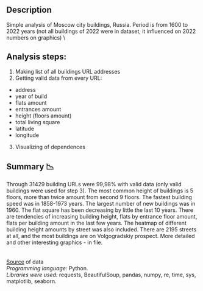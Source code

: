 
## **Description**
Simple analysis of Moscow city buildings, Russia. Period is from 1600 to 2022 years (not all buildings of 2022 were in dataset, it influenced on 2022 numbers on graphics) \
## **Analysis steps:**
1. Making list of all buildings URL addresses
2. Getting valid data from every URL:
  - address
  - year of build
  - flats amount
  - entrances amount
  - height (floors amount)
  - total living square 
  - latitude
  - longitude 
3. Visualizing of dependences

## **Summary** 📉
Through 31429 building URLs were 99,98% with valid data (only valid buildings were used for step 3). The most common height of buildings is 5 floors, more than twice amount from second 9 floors. The fastest building speed was in 1858-1973 years. The largest number of new buildings was in 1960. The flat square has been decreasing by little the last 10 years. There are tendencies of increasing building height, flats by entrance floor amount, flats per building amount in the last few years. The heatmap of different building height amounts by street was also included. There are 2195 streets at all, and the most buildings are on Volgogradskiy prospect. More detailed and other interesting graphics - in file.\
\
\
[Source](https://dom.mingkh.ru) of data 
\
*Programming language:* Python.\
*Libraries were used:* requests, BeautifulSoup, pandas, numpy, re, time, sys, matplotlib, seaborn.



